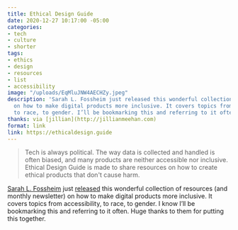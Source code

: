 ```yaml
---
title: Ethical Design Guide
date: 2020-12-27 10:17:00 -05:00
categories:
- tech
- culture
- shorter
tags:
- ethics
- design
- resources
- list
- accessibility
image: "/uploads/EqMluJNW4AECHZy.jpeg"
description: 'Sarah L. Fossheim just released this wonderful collection of resources
  on how to make digital products more inclusive. It covers topics from accessibility,
  to race, to gender. I’ll be bookmarking this and referring to it often.'
thanks: via [jillian](http://jillianmeehan.com)
format: link
link: https://ethicaldesign.guide
---
```


> Tech is always political. The way data is collected and handled is often biased, and many products are neither accessible nor inclusive. Ethical Design Guide is made to share resources on how to create ethical products that don't cause harm.

[Sarah L. Fossheim](https://twitter.com/liatrisbian) just [released](https://twitter.com/liatrisbian/status/1342961111671386113) this wonderful collection of resources (and monthly newsletter) on how to make digital products more inclusive. It covers topics from accessibility, to race, to gender. I know I’ll be bookmarking this and referring to it often. Huge thanks to them for putting this together. 